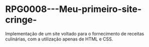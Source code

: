 # RPG0008---Meu-primeiro-site-cringe-
Implementação de um site voltado para o fornecimento de receitas culinárias, com a utilização apenas de HTML e CSS.
